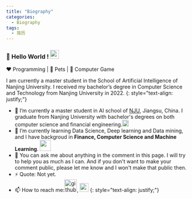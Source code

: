 ```yaml
---
title: "Biography"
categories:
  - Biography
tags:
  - 简历
---
```

### 👋 Hello World !  <img src="{{ site.url }}{{ site.baseurl }}/assets/images/Earth.gif" width="24px">
  
:heart: Programming | :blue_heart: Pets | :black_heart: Computer Game 
  
I am currently a master student in the School of Artificial Intelligence of Nanjing University. I received my bachelor’s degree in Computer Science and Technology from Nanjing University in 2022.
{: style="text-align: justify;"}

- 🔭 I’m currently a master student in AI school of [NJU](https://www.nju.edu.cn/main.htm), Jiangsu, China. I graduate from Nanjing University with bachelor's degrees on both computer science and financial engineering.<img src="{{ site.url }}{{ site.baseurl }}/assets/images/Rocket.gif" width="18px">
- 🌱 I’m currently learning Data Science, Deep learning and Data mining, and I have backgroud in **Finance, Computer Science and Machine Learning**.  <img src="{{ site.url }}{{ site.baseurl }}/assets/images/giphy.webp" width="30"> 
- 💬 You can ask me about anything in the comment in this page. I will try to help you as much as I can. And if you don't want to make your comment public, please let me know and I won't make that public then. 
- ⚡ Quote: Not yet.
- 📫 How to reach me:[<img src="{{ site.url }}{{ site.baseurl }}/assets/images/github.png" alt="github" width="34">](https://github.com/wangskyGit), [<img src="{{ site.url }}{{ site.baseurl }}/assets/images/gmail.jpeg" alt="gmail" width="24">](wangsky8515@gmail.com) 
{: style="text-align: justify;"}

